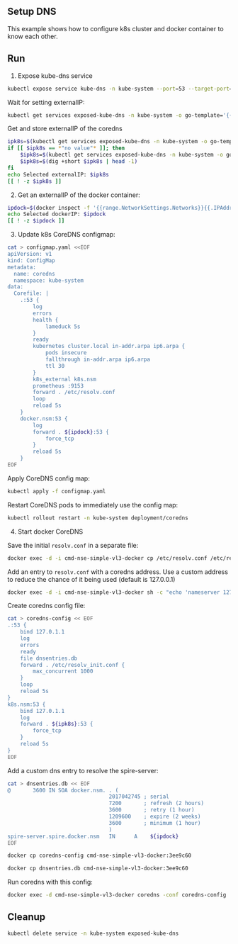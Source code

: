 ## Setup DNS

This example shows how to configure k8s cluster and docker container to know each other.

## Run

1. Expose kube-dns service

```bash
kubectl expose service kube-dns -n kube-system --port=53 --target-port=53 --protocol=TCP --name=exposed-kube-dns --type=LoadBalancer
```

Wait for setting externalIP:
```bash
kubectl get services exposed-kube-dns -n kube-system -o go-template='{{index (index (index (index .status "loadBalancer") "ingress") 0) "ip"}}'
```

Get and store externalIP of the coredns
```bash
ipk8s=$(kubectl get services exposed-kube-dns -n kube-system -o go-template='{{index (index (index (index .status "loadBalancer") "ingress") 0) "ip"}}')
if [[ $ipk8s == *"no value"* ]]; then
    $ipk8s=$(kubectl get services exposed-kube-dns -n kube-system -o go-template='{{index (index (index (index .status "loadBalancer") "ingress") 0) "hostname"}}')
    $ipk8s=$(dig +short $ipk8s | head -1)
fi
echo Selected externalIP: $ipk8s
[[ ! -z $ipk8s ]]
```

2. Get an externalIP of the docker container:
```bash
ipdock=$(docker inspect -f '{{range.NetworkSettings.Networks}}{{.IPAddress}}{{end}}' cmd-nse-simple-vl3-docker)
echo Selected dockerIP: $ipdock
[[ ! -z $ipdock ]]
```

3. Update k8s CoreDNS configmap:

```bash
cat > configmap.yaml <<EOF
apiVersion: v1
kind: ConfigMap
metadata:
  name: coredns
  namespace: kube-system
data:
  Corefile: |
    .:53 {
        log
        errors
        health {
            lameduck 5s
        }
        ready
        kubernetes cluster.local in-addr.arpa ip6.arpa {
            pods insecure
            fallthrough in-addr.arpa ip6.arpa
            ttl 30
        }
        k8s_external k8s.nsm
        prometheus :9153
        forward . /etc/resolv.conf
        loop
        reload 5s
    }
    docker.nsm:53 {
        log
        forward . ${ipdock}:53 {
            force_tcp
        }
        reload 5s
    }
EOF
```

Apply CoreDNS config map:

```bash
kubectl apply -f configmap.yaml
```

Restart CoreDNS pods to immediately use the config map:
```bash
kubectl rollout restart -n kube-system deployment/coredns
```

4. Start docker CoreDNS

Save the initial `resolv.conf` in a separate file:
```bash
docker exec -d -i cmd-nse-simple-vl3-docker cp /etc/resolv.conf /etc/resolv_init.conf
```

Add an entry to `resolv.conf` with a coredns address.
Use a custom address to reduce the chance of it being used (default is 127.0.0.1)
```bash
docker exec -d -i cmd-nse-simple-vl3-docker sh -c "echo 'nameserver 127.0.1.1' > /etc/resolv.conf"
```

Create coredns config file:
```bash
cat > coredns-config << EOF
.:53 {
    bind 127.0.1.1
    log
    errors
    ready
    file dnsentries.db
    forward . /etc/resolv_init.conf {
        max_concurrent 1000
    }
    loop
    reload 5s
}
k8s.nsm:53 {
    bind 127.0.1.1
    log
    forward . ${ipk8s}:53 {
        force_tcp
    }
    reload 5s
}
EOF
```

Add a custom dns entry to resolve the spire-server:
```bash
cat > dnsentries.db << EOF
@       3600 IN SOA docker.nsm. . (
                                2017042745 ; serial
                                7200       ; refresh (2 hours)
                                3600       ; retry (1 hour)
                                1209600    ; expire (2 weeks)
                                3600       ; minimum (1 hour)
                                )
spire-server.spire.docker.nsm   IN      A    ${ipdock}
EOF
```

```bash
docker cp coredns-config cmd-nse-simple-vl3-docker:3ee9c60
```

```bash
docker cp dnsentries.db cmd-nse-simple-vl3-docker:3ee9c60
```

Run coredns with this config:

```bash
docker exec -d cmd-nse-simple-vl3-docker coredns -conf coredns-config
```

## Cleanup

```bash
kubectl delete service -n kube-system exposed-kube-dns
```

